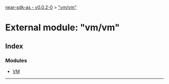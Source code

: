 [near-sdk-as - v0.0.2-0](../README.md) > ["vm/vm"](../modules/_vm_vm_.md)

# External module: "vm/vm"

## Index

### Modules

* [VM](_vm_vm_.vm.md)

---

